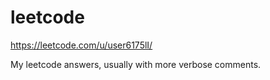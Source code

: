 # leetcode

https://leetcode.com/u/user6175lI/

My leetcode answers, usually with more verbose comments.
